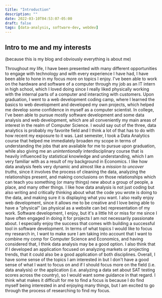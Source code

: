 ```yaml
---
title: "Introduction"
description: ""
date: 2022-03-10T04:53:07-05:00
draft: false
tags: [data-analysis, software-dev, webdev]
---
```


## Intro to me and my interests

(because this is my blog and obviously everything is about me)

Throughout my life, I have been presented with many different opportunities to engage with technology and with every experience I have had, I have been able to hone in my focus more on topics I enjoy. I've been able to work on the hardware and software of a computer through my job as an IT intern in high school, which I loved doing since I really liked physically working with the internal parts of a computer and interacting with customers. Upon graduation, I went to a web development coding camp, where I learned the basics to web development and developed my own projects, which helped me develop some confidence in myself as a computer scientist. In college, I've been able to pursue mostly software development and some data analysis and web development, which are all conveniently my main areas of interest in the realm of Computer Science. I would say out of the three, data analytics is probably my favorite field and I think a lot of that has to do with how recent my exposure to it was. Last semester, I took a Data Analytics course that helped me immediately broaden my scope in terms of understanding the jobs that are available for me to pursue upon graduation, while also giving me an *unintentionally* interdisciplinary course that is heavily influenced by statistical knowledge and understanding, which I am very familiar with as a result of my background in Economics. I like how data analysis feels very dynamic and almost like a *mission to uncover truths*, since it involves the process of cleaning the data, analyzing the relationships present, and making conclusions on those relationships which can teach you something (or many things) new about a group of people, a place, and many other things. I like how data analysis is not just coding but also writing and critically thinking about what the code you wrote is doing to the data, and making sure it is displaying what you want. I also really enjoy web development, since it allows me to be creative and I love being able to have a "physical" (as physical as a website can be) representation of my work. Software development, I enjoy, but it's a little hit or miss for me since I have often engaged in doing it for projects I am not necessarily passionate about. I especially enjoy the success that comes with building a successful tool in software development. In terms of what topics I would like to focus my research in, I want to make sure I am taking into account that I want to combine my comp for Computer Science and Economics, and having considered that, I think data analysis may be a good option. I also think that if I developed an application focused on analyzing markets or projecting trends, that it could also be a good application of both disciplines. Overall, I have some sense of the topics I am interested in but I don't have a good sense of what I want to focus on and if I should focus more on the field (i.e. data analysis) or the application (i.e. analyzing a data set about SAT testing scores across the country), so I would want some guidance in that regard. I think what makes it difficult for me to find a focus is because I do find myself being interested in and enjoying many things, but I am excited to go through the process of researching to find my focus.
